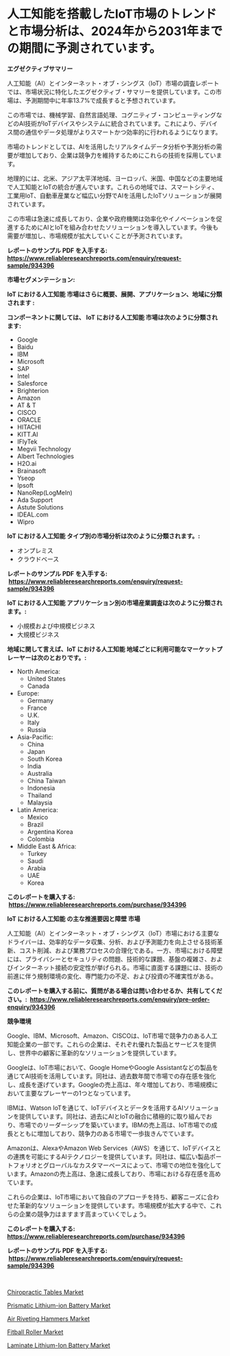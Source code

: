 <p><h1>人工知能を搭載したIoT市場のトレンドと市場分析は、2024年から2031年までの期間に予測されています。</h1></p><p><strong>エグゼクティブサマリー</strong></p>
<p><p>人工知能（AI）とインターネット・オブ・シングス（IoT）市場の調査レポートでは、市場状況に特化したエグゼクティブ・サマリーを提供しています。この市場は、予測期間中に年率13.7%で成長すると予想されています。</p><p>この市場では、機械学習、自然言語処理、コグニティブ・コンピューティングなどのAI技術がIoTデバイスやシステムに統合されています。これにより、デバイス間の通信やデータ処理がよりスマートかつ効率的に行われるようになります。</p><p>市場のトレンドとしては、AIを活用したリアルタイムデータ分析や予測分析の需要が増加しており、企業は競争力を維持するためにこれらの技術を採用しています。</p><p>地理的には、北米、アジア太平洋地域、ヨーロッパ、米国、中国などの主要地域で人工知能とIoTの統合が進んでいます。これらの地域では、スマートシティ、工業用IoT、自動車産業など幅広い分野でAIを活用したIoTソリューションが展開されています。</p><p>この市場は急速に成長しており、企業や政府機関は効率化やイノベーションを促進するためにAIとIoTを組み合わせたソリューションを導入しています。今後も需要が増加し、市場規模が拡大していくことが予測されています。</p></p>
<p><strong>レポートのサンプル PDF を入手する: <a href="https://www.reliableresearchreports.com/enquiry/request-sample/934396">https://www.reliableresearchreports.com/enquiry/request-sample/934396</a></strong></p>
<p><strong>市場セグメンテーション:</strong></p>
<p><strong> IoT における人工知能 市場はさらに概要、展開、アプリケーション、地域に分類されます :</strong></p>
<p><strong>コンポーネントに関しては、 IoT における人工知能 市場は次のように分類されます: &nbsp;</strong></p>
<p><ul><li>Google</li><li>Baidu</li><li>IBM</li><li>Microsoft</li><li>SAP</li><li>Intel</li><li>Salesforce</li><li>Brighterion</li><li>Amazon</li><li>AT & T</li><li>CISCO</li><li>ORACLE</li><li>HITACHI</li><li>KITT.AI</li><li>IFlyTek</li><li>Megvii Technology</li><li>Albert Technologies</li><li>H2O.ai</li><li>Brainasoft</li><li>Yseop</li><li>Ipsoft</li><li>NanoRep(LogMeIn)</li><li>Ada Support</li><li>Astute Solutions</li><li>IDEAL.com</li><li>Wipro</li></ul></p>
<p><strong> IoT における人工知能 タイプ別の市場分析は次のように分類されます。:</strong></p>
<p><ul><li>オンプレミス</li><li>クラウドベース</li></ul></p>
<p><strong>レポートのサンプル PDF を入手する: &nbsp;<a href="https://www.reliableresearchreports.com/enquiry/request-sample/934396">https://www.reliableresearchreports.com/enquiry/request-sample/934396</a></strong></p>
<p><strong> IoT における人工知能 アプリケーション別の市場産業調査は次のように分類されます。:</strong></p>
<p><ul><li>小規模および中規模ビジネス</li><li>大規模ビジネス</li></ul></p>
<p><strong>地域に関して言えば、IoT における人工知能 地域ごとに利用可能なマーケットプレーヤーは次のとおりです。:</strong></p>
<p><ul>
    <li>
        North America:
        <ul>
            <li>United States</li>
            <li>Canada</li>
        </ul>
    </li>
    <li>
        Europe:
        <ul>
            <li>Germany</li>
            <li>France</li>
            <li>U.K.</li>
            <li>Italy</li>
            <li>Russia</li>
        </ul>
    </li>
    <li>
        Asia-Pacific:
        <ul>
            <li>China</li>
            <li>Japan</li>
            <li>South Korea</li>
            <li>India</li>
            <li>Australia</li>
            <li>China Taiwan</li>
            <li>Indonesia</li>
            <li>Thailand</li>
            <li>Malaysia</li>
        </ul>
    </li>
    <li>
        Latin America:
        <ul>
            <li>Mexico</li>
            <li>Brazil</li>
            <li>Argentina Korea</li>
            <li>Colombia</li>
        </ul>
    </li>
    <li>
        Middle East & Africa:
        <ul>
            <li>Turkey</li>
            <li>Saudi</li>
            <li>Arabia</li>
            <li>UAE</li>
            <li>Korea</li>
        </ul>
    </li>
    </ul></p>
<p><strong>このレポートを購入する: &nbsp;<a href="https://www.reliableresearchreports.com/purchase/934396">https://www.reliableresearchreports.com/purchase/934396</a></strong></p>
<p><strong>IoT における人工知能 の主な推進要因と障壁 市場</strong></p>
<p><p>人工知能（AI）とインターネット・オブ・シングス（IoT）市場における主要なドライバーは、効率的なデータ収集、分析、および予測能力を向上させる技術革新、コスト削減、および業務プロセスの合理化である。一方、市場における障壁には、プライバシーとセキュリティの問題、技術的な課題、基盤の複雑さ、およびインターネット接続の安定性が挙げられる。市場に直面する課題には、技術の前進に伴う規制環境の変化、専門能力の不足、および投資の不確実性がある。</p></p>
<p><strong>このレポートを購入する前に、質問がある場合は問い合わせるか、共有してください。:&nbsp; <a href="https://www.reliableresearchreports.com/enquiry/pre-order-enquiry/934396">https://www.reliableresearchreports.com/enquiry/pre-order-enquiry/934396</a></strong></p>
<p><strong>競争環境</strong></p>
<p><p>Google、IBM、Microsoft、Amazon、CISCOは、IoT市場で競争力のある人工知能企業の一部です。これらの企業は、それぞれ優れた製品とサービスを提供し、世界中の顧客に革新的なソリューションを提供しています。</p><p>Googleは、IoT市場において、Google HomeやGoogle Assistantなどの製品を通じてAI技術を活用しています。同社は、過去数年間で市場での存在感を強化し、成長を遂げています。Googleの売上高は、年々増加しており、市場規模において主要なプレーヤーの1つとなっています。</p><p>IBMは、Watson IoTを通じて、IoTデバイスとデータを活用するAIソリューションを提供しています。同社は、過去にAIとIoTの融合に積極的に取り組んでおり、市場でのリーダーシップを築いています。IBMの売上高は、IoT市場での成長とともに増加しており、競争力のある市場で一歩抜きんでています。</p><p>Amazonは、AlexaやAmazon Web Services（AWS）を通じて、IoTデバイスとの連携を可能にするAIテクノロジーを提供しています。同社は、幅広い製品ポートフォリオとグローバルなカスタマーベースによって、市場での地位を強化しています。Amazonの売上高は、急速に成長しており、市場における存在感を高めています。</p><p>これらの企業は、IoT市場において独自のアプローチを持ち、顧客ニーズに合わせた革新的なソリューションを提供しています。市場規模が拡大する中で、これらの企業の競争力はますます高まっていくでしょう。</p></p>
<p><strong>このレポートを購入する: &nbsp; <a href="https://www.reliableresearchreports.com/purchase/934396">https://www.reliableresearchreports.com/purchase/934396</a></strong></p>
<p><strong>レポートのサンプル PDF を入手する: &nbsp;<a href="https://www.reliableresearchreports.com/enquiry/request-sample/934396">https://www.reliableresearchreports.com/enquiry/request-sample/934396</a></strong><strong></strong></p>
<p>&nbsp;</p>
<p><p><a href="https://view.publitas.com/reportprime-1/global-chiropractic-tables-market-by-types-applications-and-major-players-with-regional-growth-rate-analysis-and-development-situation-from-2024-to-2031/">Chiropractic Tables Market</a></p><p><a href="https://extreme-scabiosa-c81.notion.site/Prismatic-Lithium-ion-Battery-Market-Size-Share-Trends-Analysis-Report-By-Material-By-Type-By-E-5113bc530708495ea12d50cd471af621">Prismatic Lithium-ion Battery Market</a></p><p><a href="https://adventurous-uranium-ef9.notion.site/Air-Riveting-Hammers-Market-Challenges-Opportunities-and-Growth-Drivers-and-Major-Market-Players--e5b2676fce4c4d6e8a8643c654be285a">Air Riveting Hammers Market</a></p><p><a href="https://view.publitas.com/reportprime-1/fitball-roller-market-size-market-share-and-global-market-analysis-report-2024-2031/">Fitball Roller Market</a></p><p><a href="https://carnation-joke-41f.notion.site/Laminate-Lithium-Ion-Battery-Market-Challenges-Opportunities-and-Growth-Drivers-and-Major-Market--c0e408c041804e4ba3c82ba20d6bcbeb">Laminate Lithium-Ion Battery Market</a></p></p>